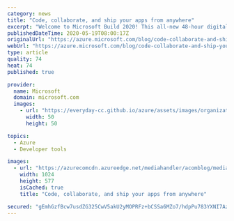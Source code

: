 ```yaml
---
category: news
title: "Code, collaborate, and ship your apps from anywhere"
excerpt: "Welcome to Microsoft Build 2020! This all-new 48-hour digital experience is designed to help you and other developers around the world come together to solve challenges, share knowledge, and stay connected. Here we’ll cover some of our latest innovations in developer tools and cloud platform technologies—to"
publishedDateTime: 2020-05-19T08:00:17Z
originalUrl: "https://azure.microsoft.com/blog/code-collaborate-and-ship-your-apps-from-anywhere/"
webUrl: "https://azure.microsoft.com/blog/code-collaborate-and-ship-your-apps-from-anywhere/"
type: article
quality: 74
heat: 74
published: true

provider:
  name: Microsoft
  domain: microsoft.com
  images:
    - url: "https://everyday-cc.github.io/azure/assets/images/organizations/microsoft.com-50x50.jpg"
      width: 50
      height: 50

topics:
  - Azure
  - Developer tools

images:
  - url: "https://azurecomcdn.azureedge.net/mediahandler/acomblog/media/Default/blog/bb3e3ea0-66f7-4f8f-9453-7a15ac5f7719.png"
    width: 1024
    height: 577
    isCached: true
    title: "Code, collaborate, and ship your apps from anywhere"

secured: "gEmhGzfBcw7usdZG325CwV5akU2yMOPRFz+bCSSa6MZo7/hdpPu783YXNI7AzblHgrBSt9esv1uxyFbmEOfKBmSXxwzMfROb2iCIDrAZJOGIQ/t2Is3pbihspvmsryerN8uRNbj8yDEM0PVua8qkJFr6f4TBILoSi3BteD/PP1eZ18dbiY8sNAL/1lIhDQ/8lswcTyYLC9yIpMw0ZARuWCHfUIXJi5BIZqdXbGzNRrrzrEfm8oQkXWlRC7Rh3HG8FT/1UZOP76Dt90FDmNz6ixL+fm0ZkXAEFEho8YZQ/BY/g/VSf5b7tSx8DiWCbWzmaW0GqAhdXgdxsnyKMyYB0Y4Oz8AymKzIDwk7gEz9844=;v6NQJ47aYw7LitJM/IdDkg=="
---
```


